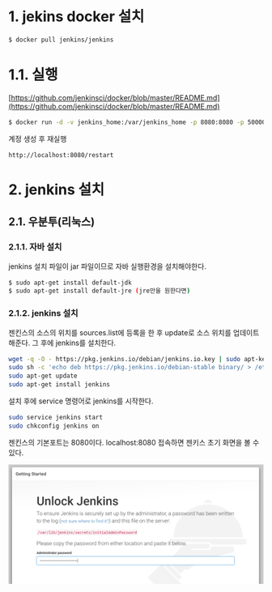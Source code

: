 # 1. jekins docker 설치

~~~bash
$ docker pull jenkins/jenkins
~~~


# 1.1. 실행

[https://github.com/jenkinsci/docker/blob/master/README.md](https://github.com/jenkinsci/docker/blob/master/README.md)

~~~bash 
$ docker run -d -v jenkins_home:/var/jenkins_home -p 8080:8080 -p 50000:50000 jenkins/jenkins:lts
~~~

계정 생성 후 재실행

~~~
http://localhost:8080/restart
~~~


# 2. jenkins 설치 

## 2.1. 우분투(리눅스)
### 2.1.1. 자바 설치
jenkins 설치 파일이 jar 파일이므로 자바 실행환경을 설치해야한다.
~~~bash
$ sudo apt-get install default-jdk
$ sudo apt-get install default-jre (jre만을 원한다면)
~~~

### 2.1.2. jenkins 설치
젠킨스의 소스의 위치를 sources.list에 등록을 한 후 update로 소스 위치를 업데이트 해준다.
그 후에 jenkins를 설치한다.

~~~bash
wget -q -O - https://pkg.jenkins.io/debian/jenkins.io.key | sudo apt-key add -
sudo sh -c 'echo deb https://pkg.jenkins.io/debian-stable binary/ > /etc/apt/sources.list.d/jenkins.list'
sudo apt-get update
sudo apt-get install jenkins
~~~

설치 후에 service 명령어로 jenkins를 시작한다.

~~~bash
sudo service jenkins start
sudo chkconfig jenkins on
~~~

젠킨스의 기본포트는 8080이다. localhost:8080 접속하면 젠키스 초기 화면을 볼 수 있다. 

![](./images/init_screen.png)



